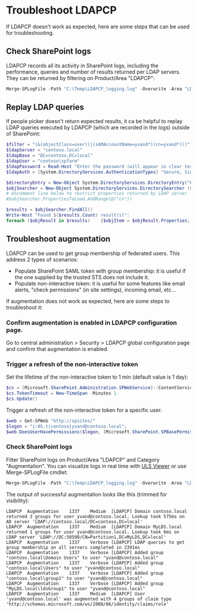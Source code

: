 # Troubleshoot LDAPCP
If LDAPCP doesn't work as expected, here are some steps that can be used for troubleshooting.

## Check SharePoint logs
LDAPCP records all its activity in SharePoint logs, including the performance, queries and number of results returned per LDAP servers.
They can be returned by filtering on Product/Area "LDAPCP":
```powershell
Merge-SPLogFile -Path "C:\Temp\LDAPCP_logging.log" -Overwrite -Area "LDAPCP" -StartTime (Get-Date).AddDays(-1)
```

## Replay LDAP queries
If people picker doesn't return expected results, it ca be helpful to replay LDAP queries executed by LDAPCP (which are recorded in the logs) outside of SharePoint:
```powershell
$filter = "(&(objectClass=user)(|(sAMAccountName=yvand*)(cn=yvand*)))"
$ldapServer = "contoso.local"
$ldapBase = "DC=contoso,DC=local"
$ldapUser = "contoso\spfarm"
$ldapPassword = Read-Host "Enter the password (will appear in clear text)"
$ldapAuth = [System.DirectoryServices.AuthenticationTypes] "Secure, Signing"

$directoryEntry = New-Object System.DirectoryServices.DirectoryEntry("LDAP://$ldapServer/$ldapBase" , $ldapUser, $ldapPassword, $ldapAuth)
$objSearcher = New-Object System.DirectoryServices.DirectorySearcher ($directoryEntry, $filter)
# Uncomment line below to restrict properties returned by LDAP server
#$objSearcher.PropertiesToLoad.AddRange(@("cn"))

$results = $objSearcher.FindAll() 
Write-Host "Found $($results.Count) result(s)":
foreach ($objResult in $results)    {$objItem = $objResult.Properties; $objItem}
```

## Troubleshoot augmentation
LDAPCP can be used to get group membership of federated users. This address 2 types of scenarios:
- Populate SharePoint SAML token with group membership: it is useful if the one supplied by the trusted STS does not include it.
- Populate non-interactive token: it is useful for some features like email alerts, "check permissions" (in site settings), incoming email, etc...

If augmentation does not work as expected, here are some steps to troubleshoot it:
### Confirm augmentation is enabled in LDAPCP configuration page.
Go to central administration > Security > LDAPCP global configuration page and confirm that augmentation is enabled.

### Trigger a refresh of the non-interactive token
Set the lifetime of the non-interactive token to 1 min (default value is 1 day):
```powershell
$cs = [Microsoft.SharePoint.Administration.SPWebService]::ContentService
$cs.TokenTimeout = New-TimeSpan -Minutes 1
$cs.Update()
```
Trigger a refresh of the non-interactive token for a specific user:
```powershell
$web = Get-SPWeb "http://spsites/"
$logon = "i:05.t|contoso|yvand@contoso.local";
$web.DoesUserHavePermissions($logon, [Microsoft.SharePoint.SPBasePermissions]::EditListItems); 
```

### Check SharePoint logs
Filter SharePoint logs on Product/Area "LDAPCP" and Category "Augmentation". You can visualize logs in real time with [ULS Viewer](https://www.microsoft.com/en-us/download/details.aspx?id=44020) or use Merge-SPLogFile cmdlet:
```powershell
Merge-SPLogFile -Path "C:\Temp\LDAPCP_logging.log" -Overwrite -Area "LDAPCP" -Category "Augmentation" -StartTime (Get-Date).AddDays(-1)
```
The output of successful augmentation looks like this (trimmed for visibility):
```
LDAPCP	Augmentation	1337	Medium	[LDAPCP] Domain contoso.local returned 3 groups for user yvand@contoso.local. Lookup took 575ms on AD server 'LDAP://contoso.local/DC=contoso,DC=local'	
LDAPCP	Augmentation	1337	Medium	[LDAPCP] Domain MyLDS.local returned 1 groups for user yvand@contoso.local. Lookup took 6ms on LDAP server 'LDAP://DC:50500/CN=Partition1,DC=MyLDS,DC=local'	
LDAPCP	Augmentation	1337	Verbose	[LDAPCP] LDAP queries to get group membership on all servers completed in 2391ms	
LDAPCP	Augmentation	1337	Verbose	[LDAPCP] Added group "contoso.local\Domain Users" to user "yvand@contoso.local"	
LDAPCP	Augmentation	1337	Verbose	[LDAPCP] Added group "contoso.local\Users" to user "yvand@contoso.local"	
LDAPCP	Augmentation	1337	Verbose	[LDAPCP] Added group "contoso.local\group1" to user "yvand@contoso.local"	
LDAPCP	Augmentation	1337	Verbose	[LDAPCP] Added group "MyLDS.local\ldsGroup1" to user "yvand@contoso.local"	
LDAPCP	Augmentation	1337	Medium	[LDAPCP] User 'yvand@contoso.local' was augmented with 4 groups of claim type 'http://schemas.microsoft.com/ws/2008/06/identity/claims/role'
```
